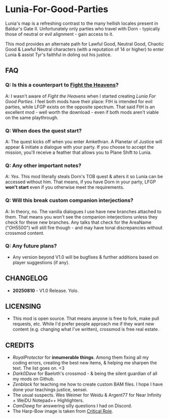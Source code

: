 # Lunia-For-Good-Parties

Lunia's map is a refreshing contrast to the many hellish locales present in Baldur's Gate II. Unfortunately only parties who travel with Dorn - typically those of neutral or evil alignment - gain access to it.

This mod provides an alternate path for Lawful Good, Neutral Good, Chaotic Good & Lawful Neutral characters (with a reputation of 14 or higher) to enter Lunia & assist Tyr's faithful in doling out his justice.

## FAQ

### Q: Is this a counterpart to [Fight the Heavens](https://www.morpheus-mart.com/fight-the-heavens)?

A: I wasn't aware of *Fight the Heavens* when I started creating *Lunia For Good Parties*. I feel both mods have their place: FtH is intended for evil parties, while LFGP exists on the opposite spectrum. That said FtH is an excellent mod - well worth the download - even if both mods aren't viable on the same playthrough. 

### Q: When does the quest start?

A: The quest kicks off when you enter Amkethran. A Planetar of Justice will appear & initiate a dialogue with your party. If you choose to accept the mission, you'll receive a feather that allows you to Plane Shift to Lunia.

### Q: Any other important notes?

A: *Yes*. This mod literally steals Dorn's TOB quest & alters it so Lunia can be accessed without him. That means, if you have Dorn in your party, LFGP **won't start** even if you otherwise meet the requirements. 

### Q: Will this break custom companion interjections?

A: In theory, no. The vanilla dialogues I use have new branches attached to them. That means you won't see the companion interjections unless they check for these new branches. Any talks that check for the AreaName ("OH5500") will still fire though - and may have tonal discrepancies without crossmod content.

### Q: Any future plans?

* Any version beyond V1.0 will be bugfixes & further additions based on player suggestions (if any).

## CHANGELOG

* **20250810** - V1.0 Release. Yolo. 

## LICENSING

* This mod is open source. That means anyone is free to fork, make pull requests, etc. While I'd prefer people approach me if they want new content (e.g. changing what I've written), crossmod is free real estate.

## CREDITS

* *RoyalProtector* for **innumerable things**. Among them fixing all my coding errors, creating the best new items, & helping me sharpen the text. The list goes on. <3 
* *Dark0Dave* for Baeloth's crossmod - & being the silent guardian of all my mods on Github. 
* *Zenblack* for teaching me how to create custom BAM files. I hope I have done your teachings justice, sensei. 
* The usual suspects. Wes Weimer for Weidu & Argent77 for Near Infinity + WeiDU Notepad++ Highlighters. 
* *CamDawg* for answering silly questions I had on Discord. 
* The Harp-Bow image is taken from [Critical Role](https://criticalrole.fandom.com/wiki/Harp_of_Valor).
